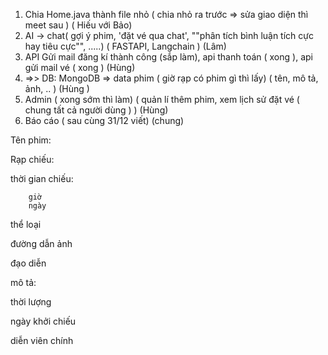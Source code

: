 1. Chia Home.java thành file nhỏ ( chia nhỏ ra trước => sửa giao diện thì meet sau ) ( Hiếu với Bảo)
2. AI -> chat( gợi ý phim, 'đặt vé qua chat', ""phân tích bình luận tích cực hay tiêu cực"", .....) ( FASTAPI, Langchain ) (Lâm)
3. API Gửi mail đăng kí thành công (sắp làm), api thanh toán ( xong ), api gửi mail vé ( xong ) (Hùng)
4. =>> DB: MongoDB => data phim ( giờ rạp có phim gì thì lấy) ( tên, mô tả, ảnh, .. ) (Hùng )
5. Admin ( xong sớm thì làm) ( quản lí thêm phim, xem lịch sử đặt vé ( chung tất cả người dùng ) ) (Hùng) 
6. Báo cáo ( sau cùng 31/12 viết) (chung)

Tên phim:

Rạp chiếu:

thời gian chiếu:

		giờ
		ngày
  
thể loại

đường dẫn ảnh

đạo diễn

mô tả: 

thời lượng 

ngày khởi chiếu

diễn viên chính
